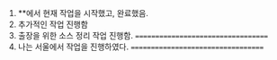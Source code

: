 1. **에서 현재 작업을 시작했고, 완료했음.
2. 추가적인 작업 진행함
3. 출장을 위한 소스 정리 작업 진행함.
`=================================`
4. 나는 서울에서 작업을 진행하였다.
`=================================`